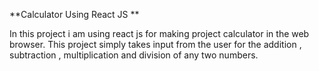 **Calculator Using React JS **

In this project i am using react js for making project calculator in the web browser.
This project simply takes input from the user for the addition , subtraction , multiplication 
and division of any two numbers.
